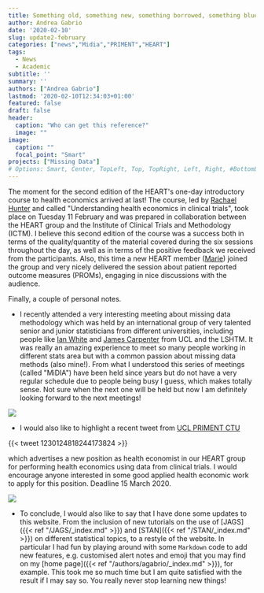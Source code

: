 ```yaml
---
title: Something old, something new, something borrowed, something blue
author: Andrea Gabrio
date: '2020-02-10'
slug: update2-february
categories: ["news","Midia","PRIMENT","HEART"]
tags:
  - News
  - Academic
subtitle: ''
summary: ''
authors: ["Andrea Gabrio"]
lastmod: '2020-02-10T12:34:03+01:00'
featured: false
draft: false
header:
  caption: "Who can get this reference?"
  image: ""
image:
  caption: ""
  focal_point: "Smart"
projects: ["Missing Data"]
# Options: Smart, Center, TopLeft, Top, TopRight, Left, Right, #BottomLeft, Bottom, BottomRight
---
```


The moment for the second edition of the HEART's one-day introductory course to health economics arrived at last! The course, led by [Rachael Hunter](https://iris.ucl.ac.uk/iris/browse/profile?upi=RMHUN48) and called "Understanding health economics in clinical trials", took place on Tuesday 11 February and was prepared in collaboration between the HEART group and the Institute of Clinical Trials and Methodology (ICTM). I believe this second edition of the course was a success both in terms of the quality/quantity of the material covered during the six sessions throughout the day, as well as in terms of the positive feedback we received from the participants. Also, this time a new HEART member ([Marie](https://iris.ucl.ac.uk/iris/browse/profile?upi=MCCLE13)) joined the group and very nicely delivered the session about patient reported outcome measures (PROMs), engaging in nice discussions with the audience. 

Finally, a couple of personal notes. 

* I recently attended a very interesting meeting about missing data methodology which was held by an international group of very talented senior and junior statisticians from different universities, including people like [Ian White](https://www.ctu.mrc.ac.uk/about-us/senior-staff/ian-white/) and [James Carpenter](https://www.lshtm.ac.uk/aboutus/people/carpenter.james) from UCL and the LSHTM. It was really an amazing experience to meet so many people working in different stats area but with a common passion about missing data methods (also mine!). From what I understood this series of meetings (called "MiDIA") have been held since years but do not have a very regular schedule due to people being busy I guess, which makes totally sense. Not sure when the next one will be held but now I am definitely looking forward to the next meetings!

![](https://media.giphy.com/media/kFBJt0yqZD315EFJiJ/giphy.gif)
	
* I would also like to highlight a recent tweet from [UCL PRIMENT CTU](https://www.ucl.ac.uk/priment/) 

{{< tweet 1230124818244173824 >}}

which advertises a new position as health economist in our HEART group for performing health economics using data from clinical trials. I would encourage anyone interested in some good applied health economic work to apply for this position. Deadline 15 March 2020.  

![](https://media.giphy.com/media/kHZu4LDtvpY63RT1He/giphy.gif)

* To conclude, I would also like to say that I have done some updates to this website. From the inclusion of new tutorials on the use of [JAGS]({{< ref "/JAGS/_index.md" >}}) and [STAN]({{< ref "/STAN/_index.md" >}}) on different statistical topics, to a restyle of the website. In particular I had fun by playing around with some `Markdown` code to add new features, e.g. customised alert notes and emoji that you may find on my [home page]({{< ref "/authors/agabrio/_index.md" >}}), for example. This took me so much time but I am quite satisfied with the result if I may say so. You really never stop learning new things! 
 
 
 












